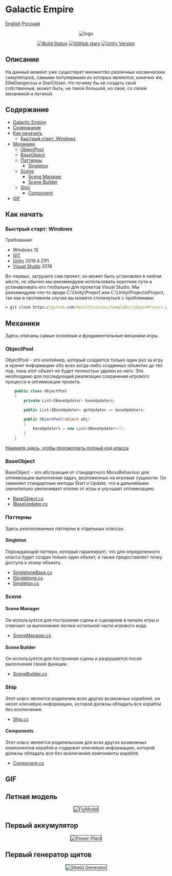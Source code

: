# Galactic Empire
[English](README.md)
[Русский](README_RU.md)
<p align="center">
<img src="https://i.ibb.co/6JDsG4v/logo.png" alt="logo" border="0">
</p>

<p align="center">
<a href="https://travis-ci.org/DanilChizhikov/framework"><img src="https://travis-ci.org/DanilChizhikov/SampleUnitySpaceProject.svg" alt="Build Status"></a>
<a href="https://github.com/DanilChizhikov/SampleUnitySpaceProject/stargazers"><img src="https://img.shields.io/github/stars/DanilChizhikov/SampleUnitySpaceProject" alt="GitHub stars"></a>
<a href="https://unity.com"><img src="https://img.shields.io/badge/Unity-2019.4.21f1-green" alt="Unity Version"></a>
</p>

## Описание
На данный момент уже существует множество различных космических симуляторов, самыми популярными из которых являются, конечно же, EliteDangerous и StarCitizen. Но почему бы не создать свой собственный, может быть, не такой большой, но свой, со своей механикой и логикой.
## Содержание
- [Galactic Empire](#Galactic-Empire)
- [Содержание](#содержание)
- [Как начачать](#как-начать)
  - [Быстрый старт: Windows](#быстрый-старт-Windows)
- [Механики](#механики)
  - [ObjectPool](#objectpool)
  - [BaseObject](#baseobject)
  - [Паттерны](#паттерны)
    - [Singleton](#singleton)
  - [Scene](#scene)
    - [Scene Manager](#scene-manager)
    - [Scene Builder](#scene-builder)
  - [Ship](#ship)
    - [Component](#component)
- [GIF](#gif)

## Как начать
### Быстрый старт: Windows

Требования:
- Windows 10
- [GIT](https://git-scm.com/downloads)
- [Unity](https://unity.com) 2019.4.21f1
- [Visual Studio](https://visualstudio.microsoft.com/) 2019

Во-первых, загрузите сам проект; он может быть установлен в любом месте, но обычно мы рекомендуем использовать короткие пути и устанавливать его глобально для проектов Visual Studio. Мы рекомендуем что-то вроде C:\Unity\Project или C:\Unity\Projects\Project, так как в противном случае вы можете столкнуться с проблемами.
```cmd
> git clone https://github.com/DanilChizhikov/SampleUnitySpaceProject.git
```

## Механики
Здесь описаны самые основные и фундаментальные механики игры.

### ObjectPool
ObjectPool - это контейнер, который создается только один раз за игру и хранит информацию обо всех когда-либо созданных объектах до тех пор, пока этот объект не будет полностью удален из него.
Это необходимо для последующей реализации сохранения игрового процесса и оптимизации проекта.
```C#
    public class ObjectPool
    {
        private List<IBaseUpdater> baseUpdaters;

        public List<IBaseUpdater> getUpdates => baseUpdaters;

        public ObjectPool(object obj)
        {
            baseUpdaters = new List<IBaseUpdater>();
        }
    }
```
[Нажмите здесь, чтобы просмотреть полный код класса](https://github.com/DanilChizhikov/SampleUnitySpaceProject/blob/main/Assets/Data/Script/Core/ObjectPool/ObjectPool.cs)

### BaseObject
BaseObject - это абстракция от стандартного MonoBehaviour для оптимизации выполнения задач, возложенных на игровые сущности. Он заменяет стандартные методы Start и Update, что в дальнейшем значительно увеличивает отклик от игры и улучшает оптимизацию.

- [BaseObject.cs](https://github.com/DanilChizhikov/SampleUnitySpaceProject/blob/main/Assets/Data/Script/Core/ObjectPool/BaseObject.cs)
- [IBaseUpdater.cs](https://github.com/DanilChizhikov/SampleUnitySpaceProject/blob/main/Assets/Data/Script/Core/ObjectPool/IBaseUpdater.cs)

### Паттерны
Здесь реализованные паттерны в отдельных классах.
#### Singleton
Порождающий паттерн, который гарантирует, что для определенного класса будет создан только один объект, а также предоставляет точку доступа к этому объекту.
- [SingletoneBase.cs](https://github.com/DanilChizhikov/SampleUnitySpaceProject/blob/main/Assets/Data/Script/Core/Paterns/Singletone/SingletoneBase.cs)
- [ISingletone.cs](https://github.com/DanilChizhikov/SampleUnitySpaceProject/blob/main/Assets/Data/Script/Core/Paterns/Singletone/ISingletone.cs)
- [Singleton.cs](https://github.com/DanilChizhikov/SampleUnitySpaceProject/blob/main/Assets/Data/Script/Core/Paterns/Singletone/Singleton.cs)
### Scene
#### Scene Manager
Он используется для построения сцены и сценариев в начале игры и отвечает за выполнение логики остальной части игрового кода.
- [SceneManager.cs](https://github.com/DanilChizhikov/SampleUnitySpaceProject/blob/main/Assets/Data/Script/Core/Scene/SceneManager.cs)

#### Scene Builder 
Он используется для построения сцены и разрушается после выполнения своей функции.
- [SceneBuilder.cs](https://github.com/DanilChizhikov/SampleUnitySpaceProject/blob/main/Assets/Data/Script/Core/Scene/SceneBuilder.cs)

### Ship
Этот класс является родителем всех других возможных кораблей, он несет ключевую информацию, которой должны обладать все корабли без исключения.
- [Ship.cs](https://github.com/DanilChizhikov/SampleUnitySpaceProject/blob/main/Assets/Data/Script/Core/Ship/Ship.cs)
#### Components
Этот класс является родительским для всех других возможных компонентов корабля и содержит ключевую информацию, которой должны обладать все без исключения компоненты корабля.
- [Component.cs](https://github.com/DanilChizhikov/SampleUnitySpaceProject/blob/main/Assets/Data/Script/Core/Component/Component.cs)

## GIF
<h2>Летная модель</h2>
<p align="center">
  <img src="https://i.ibb.co/1MC7vPy/2021-03-01-21-38-35.gif" alt="FlyModel" border="01">
</p>
<h2>Первый аккумулятор</h2>
<p align="center">
<img src="https://i.ibb.co/RyWw7Gz/Power-Plant.gif" alt="Power-Plant" border="1">
</p>
<h2>Первый генератор щитов</h2>
<p align="center">
<img src="https://i.ibb.co/559s7zC/2021-03-05-18-27-49.gif" alt="Shield Generator" border="1">
</p>